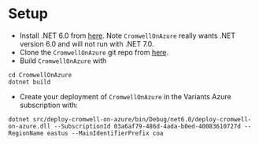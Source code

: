 # Setup

  * Install .NET 6.0 from [here](https://dotnet.microsoft.com/en-us/download/dotnet). Note `CromwellOnAzure` really wants
  .NET version 6.0 and will not run with .NET 7.0.
  * Clone the `CromwellOnAzure` git repo from [here](https://github.com/microsoft/CromwellOnAzure).
  * Build `CromwellOnAzure` with 
```
cd CromwellOnAzure
dotnet build
```

  * Create your deployment of `CromwellOnAzure` in the Variants Azure subscription with:
```
dotnet src/deploy-cromwell-on-azure/bin/Debug/net6.0/deploy-cromwell-on-azure.dll --SubscriptionId 03a6af79-486d-4ada-b0ed-40083610727d --RegionName eastus --MainIdentifierPrefix coa
```
